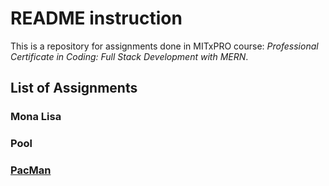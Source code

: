 # README instruction  

This is a repository for assignments done in MITxPRO course: *Professional Certificate in Coding: Full Stack Development with MERN*.  

## List of Assignments

### Mona Lisa

### Pool

### [PacMan](https://janeqq1.github.io/PacMan/pacman.html)

